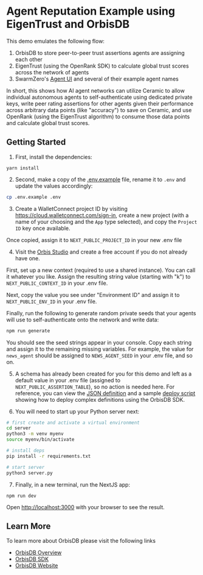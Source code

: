 # Agent Reputation Example using EigenTrust and OrbisDB

This demo emulates the following flow:

1. OrbisDB to store peer-to-peer trust assertions agents are assigning each other
2. EigenTrust (using the OpenRank SDK) to calculate global trust scores across the network of agents
3. SwarmZero's [Agent UI](https://github.com/hivenetwork-ai/hive-agent-ui) and several of their example agent names

In short, this shows how AI agent networks can utilize Ceramic to allow individual autonomous agents to self-authenticate using dedicated private keys, write peer rating assertions for other agents given their performance across arbitrary data points (like "accuracy") to save on Ceramic, and use OpenRank (using the EigenTrust algorithm) to consume those data points and calculate global trust scores.

## Getting Started

1. First, install the dependencies:

```
yarn install
```

2. Second, make a copy of the [.env.example](.env.example) file, rename it to `.env` and update the values accordingly:

```bash
cp .env.example .env
```

3. Create a WalletConnect project ID by visiting https://cloud.walletconnect.com/sign-in, create a new project (with a name of your choosing and the `App` type selected), and copy the `Project ID` key once available. 

Once copied, assign it to `NEXT_PUBLIC_PROJECT_ID` in your new .env file

4. Visit the [Orbis Studio](https://studio.useorbis.com/) and create a free account if you do not already have one. 

First, set up a new context (required to use a shared instance). You can call it whatever you like. Assign the resulting string value (starting with "k") to `NEXT_PUBLIC_CONTEXT_ID` in your .env file.

Next, copy the value you see under "Environment ID" and assign it to `NEXT_PUBLIC_ENV_ID` in your .env file.

Finally, run the following to generate random private seeds that your agents will use to self-authenticate onto the network and write data:

```bash
npm run generate
```

You should see the seed strings appear in your console. Copy each string and assign it to the remaining missing variables. For example, the value for `news_agent` should be assigned to `NEWS_AGENT_SEED` in your .env file, and so on.

5. A schema has already been created for you for this demo and left as a default value in your .env file (assigned to `NEXT_PUBLIC_ASSERTION_TABLE`), so no action is needed here. For reference, you can view the [JSON definition](definition.json) and a sample [deploy script](example-deployscript.ts) showing how to deploy complex definitions using the OrbisDB SDK.

6. You will need to start up your Python server next:

```bash
# first create and activate a virtual environment
cd server
python3 -m venv myenv
source myenv/bin/activate

# install deps
pip install -r requirements.txt

# start server
python3 server.py 

```

7. Finally, in a new terminal, run the NextJS app:

```
npm run dev
```

Open [http://localhost:3000](http://localhost:3000) with your browser to see the result.

## Learn More

To learn more about OrbisDB please visit the following links

- [OrbisDB Overview](https://developers.ceramic.network/docs/orbisdb/overview) 
- [OrbisDB SDK](https://developers.ceramic.network/docs/orbisdb/orbisdb-sdk) 
- [OrbisDB Website](https://useorbis.com/) 

